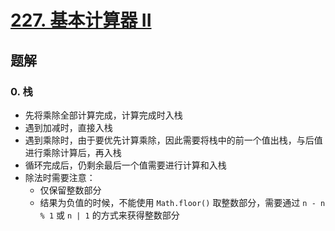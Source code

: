 # [227. 基本计算器 II](https://leetcode-cn.com/problems/basic-calculator-ii/)

## 题解

### 0. 栈

- 先将乘除全部计算完成，计算完成时入栈
- 遇到加减时，直接入栈
- 遇到乘除时，由于要优先计算乘除，因此需要将栈中的前一个值出栈，与后值进行乘除计算后，再入栈
- 循环完成后，仍剩余最后一个值需要进行计算和入栈
- 除法时需要注意：
  - 仅保留整数部分
  - 结果为负值的时候，不能使用 `Math.floor()` 取整数部分，需要通过 `n - n % 1` 或 `n | 1` 的方式来获得整数部分
